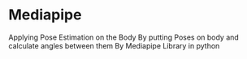 # Mediapipe
Applying Pose Estimation on the Body By putting Poses on body and calculate angles between them  By Mediapipe Library in python 
